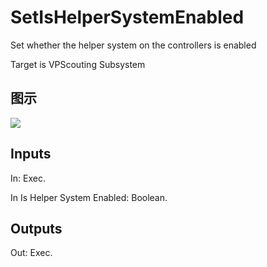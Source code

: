 # SetIsHelperSystemEnabled

Set whether the helper system on the controllers is enabled

Target is VPScouting Subsystem

## 图示

![]($-20221218-21312689.png)

## Inputs

In: Exec.

In Is Helper System Enabled: Boolean.  

## Outputs

Out: Exec.

